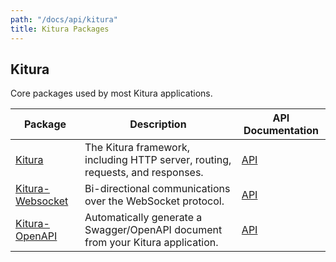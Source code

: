 ```yaml
---
path: "/docs/api/kitura"
title: Kitura Packages
---
```


 ## Kitura

 Core packages used by most Kitura applications.

 | Package      | Description | API Documentation |
 | ----------- | ----------- | ------- |
 | [Kitura](https://github.com/Kitura/Kitura)      | The Kitura framework, including HTTP server, routing, requests, and responses.       | [API](https://ibm-swift.github.io/Kitura/) |
 | [Kitura-Websocket](https://github.com/Kitura/Kitura-Websocket) | Bi-directional communications over the WebSocket protocol. | [API](https://ibm-swift.github.io/Kitura-WebSocket/) |
 | [Kitura-OpenAPI](https://github.com/Kitura/Kitura-OpenAPI) | Automatically generate a Swagger/OpenAPI document from your Kitura application. | [API](https://ibm-swift.github.io/Kitura-OpenAPI/) |